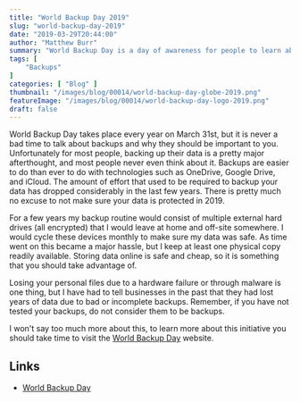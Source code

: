 ```yaml
---
title: "World Backup Day 2019"
slug: "world-backup-day-2019"
date: "2019-03-29T20:44:00"
author: "Matthew Burr"
summary: "World Backup Day is a day of awareness for people to learn about the importance of regular backups for their personal data."
tags: [
    "Backups"
]
categories: [ "Blog" ]
thumbnail: "/images/blog/00014/world-backup-day-globe-2019.png"
featureImage: "/images/blog/00014/world-backup-day-logo-2019.png"
draft: false
---
```


World Backup Day takes place every year on March 31st, but it is never a bad time to talk about backups and why they should be important to you. Unfortunately for most people, backing up their data is a pretty major afterthought, and most people never even think about it. Backups are easier to do than ever to do with technologies such as OneDrive, Google Drive, and iCloud. The amount of effort that used to be required to backup your data has dropped considerably in the last few years. There is pretty much no excuse to not make sure your data is protected in 2019.

For a few years my backup routine would consist of multiple external hard drives (all encrypted) that I would leave at home and off-site somewhere. I would cycle these devices monthly to make sure my data was safe. As time went on this became a major hassle, but I keep at least one physical copy readily available. Storing data online is safe and cheap, so it is something that you should take advantage of.

Losing your personal files due to a hardware failure or through malware is one thing, but I have had to tell businesses in the past that they had lost years of data due to bad or incomplete backups. Remember, if you have not tested your backups, do not consider them to be backups.

I won't say too much more about this, to learn more about this initiative you should take time to visit the [World Backup Day](http://www.worldbackupday.com) website.

## Links ##

* [World Backup Day](https://www.worldbackupday.com/)

